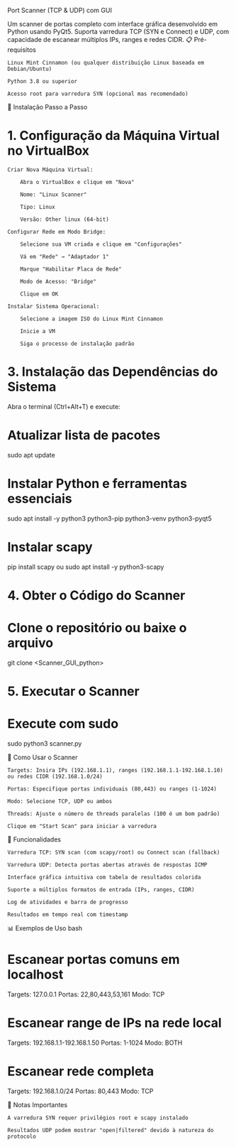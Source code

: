 Port Scanner (TCP & UDP) com GUI

Um scanner de portas completo com interface gráfica desenvolvido em Python usando PyQt5. Suporta varredura TCP (SYN e Connect) e UDP, com capacidade de escanear múltiplos IPs, ranges e redes CIDR.
📋 Pré-requisitos

    Linux Mint Cinnamon (ou qualquer distribuição Linux baseada em Debian/Ubuntu)

    Python 3.8 ou superior

    Acesso root para varredura SYN (opcional mas recomendado)

🚀 Instalação Passo a Passo
# 1. Configuração da Máquina Virtual no VirtualBox

    Criar Nova Máquina Virtual:

        Abra o VirtualBox e clique em "Nova"

        Nome: "Linux Scanner"

        Tipo: Linux

        Versão: Other linux (64-bit)

    Configurar Rede em Modo Bridge:

        Selecione sua VM criada e clique em "Configurações"

        Vá em "Rede" → "Adaptador 1"

        Marque "Habilitar Placa de Rede"

        Modo de Acesso: "Bridge"

        Clique em OK

    Instalar Sistema Operacional:

        Selecione a imagem ISO do Linux Mint Cinnamon

        Inicie a VM

        Siga o processo de instalação padrão


# 3. Instalação das Dependências do Sistema

Abra o terminal (Ctrl+Alt+T) e execute:

# Atualizar lista de pacotes
sudo apt update

# Instalar Python e ferramentas essenciais
sudo apt install -y python3 python3-pip python3-venv python3-pyqt5

# Instalar scapy
pip install scapy
ou
sudo apt install -y python3-scapy

# 4. Obter o Código do Scanner

# Clone o repositório ou baixe o arquivo
git clone <Scanner_GUI_python>

# 5. Executar o Scanner

# Execute com sudo
sudo python3 scanner.py

🎯 Como Usar o Scanner

    Targets: Insira IPs (192.168.1.1), ranges (192.168.1.1-192.168.1.10) ou redes CIDR (192.168.1.0/24)

    Portas: Especifique portas individuais (80,443) ou ranges (1-1024)

    Modo: Selecione TCP, UDP ou ambos

    Threads: Ajuste o número de threads paralelas (100 é um bom padrão)

    Clique em "Start Scan" para iniciar a varredura

🔧 Funcionalidades

    Varredura TCP: SYN scan (com scapy/root) ou Connect scan (fallback)

    Varredura UDP: Detecta portas abertas através de respostas ICMP

    Interface gráfica intuitiva com tabela de resultados colorida

    Suporte a múltiplos formatos de entrada (IPs, ranges, CIDR)

    Log de atividades e barra de progresso

    Resultados em tempo real com timestamp

📊 Exemplos de Uso
bash

# Escanear portas comuns em localhost
Targets: 127.0.0.1
Portas: 22,80,443,53,161
Modo: TCP

# Escanear range de IPs na rede local
Targets: 192.168.1.1-192.168.1.50
Portas: 1-1024
Modo: BOTH

# Escanear rede completa
Targets: 192.168.1.0/24
Portas: 80,443
Modo: TCP

📝 Notas Importantes

    A varredura SYN requer privilégios root e scapy instalado

    Resultados UDP podem mostrar "open|filtered" devido à natureza do protocolo
